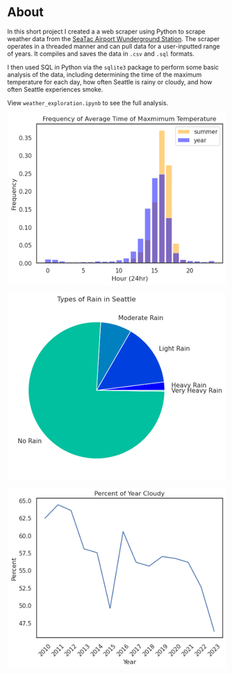 # About

In this short project I created a a web scraper using Python to scrape weather data from the [SeaTac Airport Wunderground Station](https://www.wunderground.com/weather/us/wa/seattle/KSEA). 
The scraper operates in a threaded manner and can pull data for a user-inputted range of years. It compiles and saves the data in `.csv` and `.sql` formats.

I then used SQL in Python via the `sqlite3` package to perform some basic analysis of the data, including determining the time of the maximum temperature for each day, 
how often Seattle is rainy or cloudy, and how often Seattle experiences smoke.

View `weather_exploration.ipynb` to see the full analysis.


<p align="center">
  <img src="https://github.com/rbottoms18/sea-weather/blob/master/img/max_temp_freq_summer.png"/>
</p>

<p align="center">
  <img src="https://github.com/rbottoms18/sea-weather/blob/master/img/seattle_rain_types.png"/>
</p>

<p align="center">
  <img src="https://github.com/rbottoms18/sea-weather/blob/master/img/cloudy_days_per_year.png"/>
</p>
